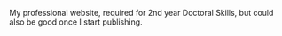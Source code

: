My professional website, required for 2nd year Doctoral Skills, but could also be good once I start publishing.


